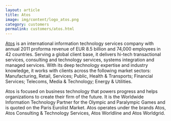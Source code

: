 ```yaml
---
layout: article
title: Atos
image: img/content/logo_atos.png
category: customers
permalink: customers/atos.html
---
```


[Atos](http://atos.net) is an international information technology services company with annual 2011 proforma revenue of EUR 8.5 billion and 74,000 employees in 42 countries. Serving a global client base, it delivers hi-tech transactional services, consulting and technology services, systems integration and managed services. With its deep technology expertise and industry knowledge, it works with clients across the following market sectors: Manufacturing, Retail, Services; Public, Health & Transports; Financial Services; Telecoms, Media & Technology; Energy & Utilities.

Atos is focused on business technology that powers progress and helps organizations to create their firm of the future. It is the Worldwide Information Technology Partner for the Olympic and Paralympic Games and is quoted on the Paris Eurolist Market. Atos operates under the brands Atos, Atos Consulting & Technology Services, Atos Worldline and Atos Worldgrid.
